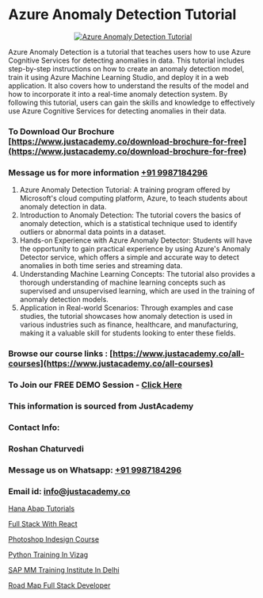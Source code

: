 # Azure Anomaly Detection Tutorial

<p align="center">
  <a href="https://justacademy.co/course-detail/microsoft-azure-training">
    <img src="https://justacademy.co/storage2/course_image/1708336833_course_image.png" alt="Azure Anomaly Detection Tutorial">
  </a>
</p>


Azure Anomaly Detection is a tutorial that teaches users how to use Azure Cognitive Services for detecting anomalies in data. This tutorial includes step-by-step instructions on how to create an anomaly detection model, train it using Azure Machine Learning Studio, and deploy it in a web application. It also covers how to understand the results of the model and how to incorporate it into a real-time anomaly detection system. By following this tutorial, users can gain the skills and knowledge to effectively use Azure Cognitive Services for detecting anomalies in their data. 
### To Download Our Brochure [https://www.justacademy.co/download-brochure-for-free](https://www.justacademy.co/download-brochure-for-free)
### Message us for more information [+91 9987184296](https://api.whatsapp.com/send?phone=919987184296)
1) Azure Anomaly Detection Tutorial: A training program offered by Microsoft's cloud computing platform, Azure, to teach students about anomaly detection in data.
2) Introduction to Anomaly Detection: The tutorial covers the basics of anomaly detection, which is a statistical technique used to identify outliers or abnormal data points in a dataset.
3) Hands-on Experience with Azure Anomaly Detector: Students will have the opportunity to gain practical experience by using Azure's Anomaly Detector service, which offers a simple and accurate way to detect anomalies in both time series and streaming data.
4) Understanding Machine Learning Concepts: The tutorial also provides a thorough understanding of machine learning concepts such as supervised and unsupervised learning, which are used in the training of anomaly detection models.
5) Application in Real-world Scenarios: Through examples and case studies, the tutorial showcases how anomaly detection is used in various industries such as finance, healthcare, and manufacturing, making it a valuable skill for students looking to enter these fields.

### Browse our course links : [https://www.justacademy.co/all-courses](https://www.justacademy.co/all-courses) 
### To Join our FREE DEMO Session - [Click Here](https://www.justacademy.co/register-for-course-demo)


### This information is sourced from JustAcademy
### Contact Info:
### Roshan Chaturvedi
### Message us on Whatsapp: [+91 9987184296](https://api.whatsapp.com/send?phone=919987184296)
### Email id: [info@justacademy.co](mailto:info@justacademy.co)
                
[Hana Abap Tutorials](https://www.linkedin.com/pulse/hana-abap-tutorials-justacademy-delhi-m1i1c/)

[Full Stack With React](https://www.linkedin.com/pulse/full-stack-react-justacademy-chandigarh-pqqze?trackingId=JhWqynVb2iHzXOWZk6Fbeg%3D%3D&lipi=urn%3Ali%3Apage%3Ad_flagship3_company_admin%3BWufQlDx4QTmF2D0sEhqzSw%3D%3D)

[Photoshop Indesign Course](https://medium.com/@kumarishimmi99/photoshop-indesign-course-bec38f588914)

[Python Training In Vizag](https://medium.com/@sagarawat89/python-training-in-vizag-ef9f39e440b5)

[SAP MM Training Institute In Delhi](https://justacademyin.github.io/Articles/SAP-MM-Training-Institute-In-Delhi)

[Road Map Full Stack Developer](https://justacademyin.github.io/Articles/Road-Map-Full-Stack-Developer)

